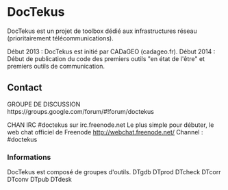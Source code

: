 <h1>DocTekus</h1>
DocTekus est un projet de toolbox dédié aux infrastructures réseau (prioritairement télécommunications). 

Début 2013 : DocTekus est initié par CADaGEO (cadageo.fr). 
Début 2014 : Début de publication du code des premiers outils "en état de l'être" et premiers outils de communication. 
 
<h2>Contact</h2>
GROUPE DE DISCUSSION
https://groups.google.com/forum/#!forum/doctekus

CHAN IRC
#doctekus sur irc.freenode.net
Le plus simple pour débuter, le web chat officiel de Freenode
http://webchat.freenode.net/
Channel : #doctekus

<h3>Informations</h3>
DocTekus est composé de groupes d'outils. 
DTgdb
DTprod
DTcheck
DTcorr
DTconv
DTpub
DTdesk
